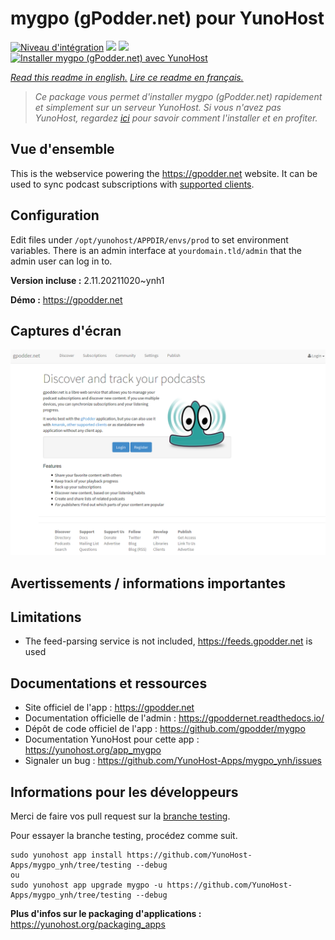 # mygpo (gPodder.net) pour YunoHost

[![Niveau d'intégration](https://dash.yunohost.org/integration/mygpo.svg)](https://dash.yunohost.org/appci/app/mygpo) ![](https://ci-apps.yunohost.org/ci/badges/mygpo.status.svg) ![](https://ci-apps.yunohost.org/ci/badges/mygpo.maintain.svg)  
[![Installer mygpo (gPodder.net) avec YunoHost](https://install-app.yunohost.org/install-with-yunohost.svg)](https://install-app.yunohost.org/?app=mygpo)

*[Read this readme in english.](./README.md)*
*[Lire ce readme en français.](./README_fr.md)*

> *Ce package vous permet d'installer mygpo (gPodder.net) rapidement et simplement sur un serveur YunoHost.
Si vous n'avez pas YunoHost, regardez [ici](https://yunohost.org/#/install) pour savoir comment l'installer et en profiter.*

## Vue d'ensemble

This is the webservice powering the https://gpodder.net website. It can be used to sync podcast subscriptions with [supported clients](https://gpoddernet.readthedocs.io/en/latest/user/clients.html).

## Configuration

Edit files under `/opt/yunohost/APPDIR/envs/prod` to set environment variables. There is an admin interface at `yourdomain.tld/admin` that the admin user can log in to.


**Version incluse :** 2.11.20211020~ynh1

**Démo :** https://gpodder.net

## Captures d'écran

![](./doc/screenshots/screenshot1.png)

## Avertissements / informations importantes

## Limitations

* The feed-parsing service is not included, https://feeds.gpodder.net is used

## Documentations et ressources

* Site officiel de l'app : https://gpodder.net
* Documentation officielle de l'admin : https://gpoddernet.readthedocs.io/
* Dépôt de code officiel de l'app : https://github.com/gpodder/mygpo
* Documentation YunoHost pour cette app : https://yunohost.org/app_mygpo
* Signaler un bug : https://github.com/YunoHost-Apps/mygpo_ynh/issues

## Informations pour les développeurs

Merci de faire vos pull request sur la [branche testing](https://github.com/YunoHost-Apps/mygpo_ynh/tree/testing).

Pour essayer la branche testing, procédez comme suit.
```
sudo yunohost app install https://github.com/YunoHost-Apps/mygpo_ynh/tree/testing --debug
ou
sudo yunohost app upgrade mygpo -u https://github.com/YunoHost-Apps/mygpo_ynh/tree/testing --debug
```

**Plus d'infos sur le packaging d'applications :** https://yunohost.org/packaging_apps